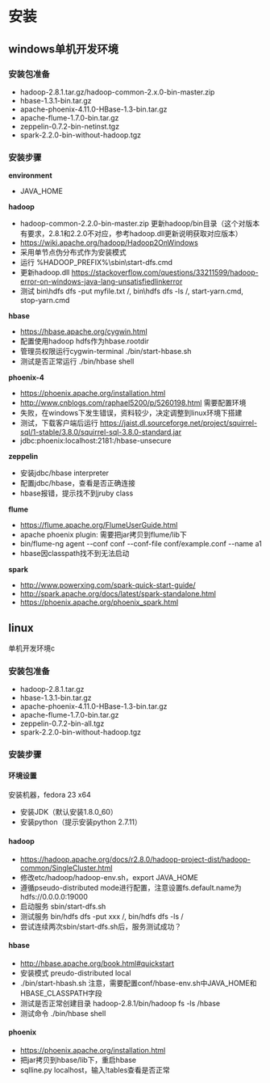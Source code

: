 # 安装

## windows单机开发环境

### 安装包准备

- hadoop-2.8.1.tar.gz/hadoop-common-2.x.0-bin-master.zip
- hbase-1.3.1-bin.tar.gz
- apache-phoenix-4.11.0-HBase-1.3-bin.tar.gz
- apache-flume-1.7.0-bin.tar.gz
- zeppelin-0.7.2-bin-netinst.tgz
- spark-2.2.0-bin-without-hadoop.tgz

### 安装步骤

**environment**

- JAVA_HOME

**hadoop**

- hadoop-common-2.2.0-bin-master.zip 更新hadoop/bin目录（这个对版本有要求，2.8.1和2.2.0不对应，参考hadoop.dll更新说明获取对应版本）
- https://wiki.apache.org/hadoop/Hadoop2OnWindows
- 采用单节点伪分布式作为安装模式
- 运行 %HADOOP_PREFIX%\sbin\start-dfs.cmd
- 更新hadoop.dll https://stackoverflow.com/questions/33211599/hadoop-error-on-windows-java-lang-unsatisfiedlinkerror
- 测试 bin\hdfs dfs -put myfile.txt /, bin\hdfs dfs -ls /, start-yarn.cmd, stop-yarn.cmd

**hbase**

- https://hbase.apache.org/cygwin.html
- 配置使用hadoop hdfs作为hbase.rootdir
- 管理员权限运行cygwin-terminal ./bin/start-hbase.sh
- 测试是否正常运行 ./bin/hbase shell

**phoenix-4**

- https://phoenix.apache.org/installation.html
- http://www.cnblogs.com/raphael5200/p/5260198.html 需要配置环境
- 失败，在windows下发生错误，资料较少，决定调整到linux环境下搭建
- 测试，下载客户端后运行 https://jaist.dl.sourceforge.net/project/squirrel-sql/1-stable/3.8.0/squirrel-sql-3.8.0-standard.jar
- jdbc:phoenix:localhost:2181:/hbase-unsecure

**zeppelin**

- 安装jdbc/hbase interpreter
- 配置jdbc/hbase，查看是否正确连接
- hbase报错，提示找不到jruby class

**flume**

- https://flume.apache.org/FlumeUserGuide.html
- apache phoenix plugin: 需要把jar拷贝到flume/lib下
- bin/flume-ng agent --conf conf --conf-file conf/example.conf --name a1
- hbase因classpath找不到无法启动

**spark**

- http://www.powerxing.com/spark-quick-start-guide/
- http://spark.apache.org/docs/latest/spark-standalone.html
- https://phoenix.apache.org/phoenix_spark.html


## linux

单机开发环境c

### 安装包准备

- hadoop-2.8.1.tar.gz
- hbase-1.3.1-bin.tar.gz
- apache-phoenix-4.11.0-HBase-1.3-bin.tar.gz
- apache-flume-1.7.0-bin.tar.gz
- zeppelin-0.7.2-bin-all.tgz
- spark-2.2.0-bin-without-hadoop.tgz

### 安装步骤

#### 环境设置

安装机器，fedora 23 x64

- 安装JDK（默认安装1.8.0_60）
- 安装python（提示安装python 2.7.11）

#### hadoop

- https://hadoop.apache.org/docs/r2.8.0/hadoop-project-dist/hadoop-common/SingleCluster.html
- 修改etc/hadoop/hadoop-env.sh，export JAVA_HOME
- 遵循pseudo-distributed mode进行配置，注意设置fs.default.name为hdfs://0.0.0.0:19000
- 启动服务 sbin/start-dfs.sh
- 测试服务 bin/hdfs dfs -put xxx /, bin/hdfs dfs -ls /
- 尝试连续两次sbin/start-dfs.sh后，服务测试成功？

#### hbase

- http://hbase.apache.org/book.html#quickstart
- 安装模式 preudo-distributed local
- ./bin/start-hbash.sh 注意，需要配置conf/hbase-env.sh中JAVA_HOME和HBASE_CLASSPATH字段
- 测试是否正常创建目录 hadoop-2.8.1/bin/hadoop fs -ls /hbase
- 测试命令 ./bin/hbase shell

#### phoenix

- https://phoenix.apache.org/installation.html
- 把jar拷贝到hbase/lib下，重启hbase
- sqlline.py localhost，输入!tables查看是否正常

#### 

